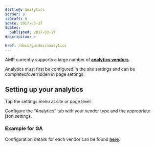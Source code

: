 ```yaml
---
$title@: Analytics
$order: 9
isDraft: 0
$date: 2017-03-17
$dates:
  published: 2017-03-17
description: >

href: /docs/guides/analytics
---
```

AMP currently supports a large number of **[analytics vendors](https://www.ampproject.org/docs/guides/analytics/analytics-vendors)**.

Analytics must first be configured in the site settings and can be completed/overridden in page settings.

## Setting up your analytics

Tap the settings menu at site or page level

<amp-img src="/static/img/components/analytics_1.png"  width="850"  height="110"  layout="fixed" alt="settings"></amp-img>

Configure the "Analytics" tab with your vendor type and the appropriate json settings.

### Example for GA

<amp-img src="/static/img/components/analytics_2.png"  width="658"  height="412"  layout="fixed" alt="settings"></amp-img>

Configuration details for each vendor can be found **[here](https://www.ampproject.org/docs/guides/analytics/analytics-vendors)**.
